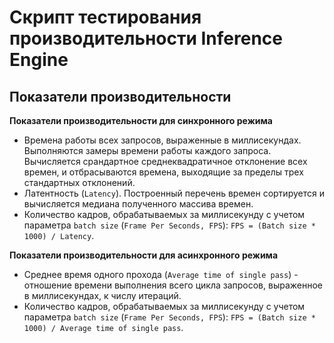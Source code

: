 # Скрипт тестирования производительности Inference Engine

## Показатели производительности

**Показатели производительности для синхронного режима**

- Времена работы всех запросов, выраженные в миллисекундах. 
  Выполняются замеры времени работы каждого запроса. Вычисляется 
  срандартное среднеквадратичное отклонение всех времен, и отбрасываются
  времена, выходящие за пределы трех стандартных отклонений.
- Латентность (`Latency`). Построенный перечень времен сортируется
  и вычисляется медиана полученного массива времен.
- Количество кадров, обрабатываемых за миллисекунду с учетом параметра
 `batch size` (`Frame Per Seconds, FPS`):
  `FPS = (Batch size * 1000) / Latency`.

**Показатели производительности для асинхронного режима**

- Среднее время одного прохода (`Average time of single pass`) -
  отношение времени выполнения всего цикла запросов, выраженное в 
  миллисекундах, к числу итераций.
- Количество кадров, обрабатываемых за миллисекунду с учетом параметра
 `batch size` (`Frame Per Seconds, FPS`):
 `FPS = (Batch size * 1000) / Average time of single pass`.